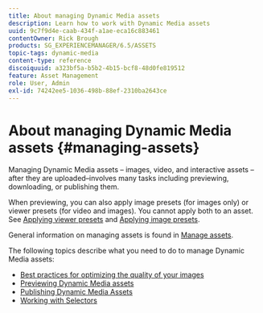 ```yaml
---
title: About managing Dynamic Media assets
description: Learn how to work with Dynamic Media assets
uuid: 9c7f9d4e-caab-434f-a1ae-eca16c883461
contentOwner: Rick Brough
products: SG_EXPERIENCEMANAGER/6.5/ASSETS
topic-tags: dynamic-media
content-type: reference
discoiquuid: a323bf5a-b5b2-4b15-bcf8-48d0fe819512
feature: Asset Management
role: User, Admin
exl-id: 74242ee5-1036-498b-88ef-2310ba2643ce
---
```

# About managing Dynamic Media assets {#managing-assets}

Managing Dynamic Media assets &ndash; images, video, and interactive assets &ndash; after they are uploaded&ndash;involves many tasks including previewing, downloading, or publishing them.

When previewing, you can also apply image presets (for images only) or viewer presets (for video and images). You cannot apply both to an asset. See [Applying viewer presets](/help/assets/viewer-presets.md) and [Applying image presets](/help/assets/image-sets.md).

General information on managing assets is found in [Manage assets](/help/assets/manage-assets.md).

The following topics describe what you need to do to manage Dynamic Media assets:

* [Best practices for optimizing the quality of your images](/help/assets/best-practices-for-optimizing-the-quality-of-your-images.md)
* [Previewing Dynamic Media assets](/help/assets/previewing-assets.md)
* [Publishing Dynamic Media Assets](/help/assets/publishing-dynamicmedia-assets.md)
* [Working with Selectors](/help/assets/working-with-selectors.md)
